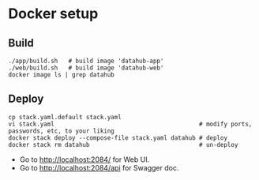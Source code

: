 # Docker setup

## Build
```shell
./app/build.sh   # build image 'datahub-app'
./web/build.sh   # build image 'datahub-web'
docker image ls | grep datahub
```

## Deploy

```shell
cp stack.yaml.default stack.yaml
vi stack.yaml                                         # modify ports, passwords, etc, to your liking
docker stack deploy --compose-file stack.yaml datahub # deploy
docker stack rm datahub                               # un-deploy
```

* Go to [http://localhost:2084/](http://localhost:2084/) for Web UI.
* Go to [http://localhost:2084/api](http://localhost:2084/api) for Swagger doc.
